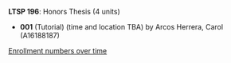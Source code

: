 **LTSP 196**: Honors Thesis (4 units)

- **001** (Tutorial) (time and location TBA) by Arcos Herrera, Carol (A16188187)

[Enrollment numbers over time](./LTSP196.tsv)

